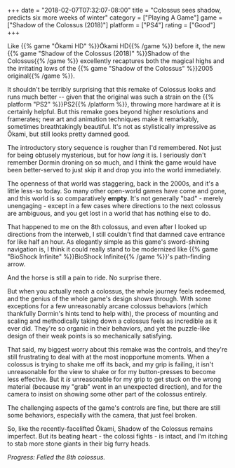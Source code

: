 +++
date = "2018-02-07T07:32:07-08:00"
title = "Colossus sees shadow, predicts six more weeks of winter"
category = ["Playing A Game"]
game = ["Shadow of the Colossus (2018)"]
platform = ["PS4"]
rating = ["Good"]
+++

Like {{% game "Ōkami HD" %}}Ōkami HD{{% /game %}} before it, the new {{% game "Shadow of the Colossus (2018)" %}}Shadow of the Colossus{{% /game %}} excellently recaptures both the magical highs and the irritating lows of the {{% game "Shadow of the Colossus" %}}2005 original{{% /game %}}.

It shouldn't be terribly surprising that this remake of Colossus looks and runs much better -- given that the original was such a strain on the {{% platform "PS2" %}}PS2{{% /platform %}}, throwing more hardware at it is certainly helpful.  But this remake goes beyond higher resolutions and framerates; new art and animation techniques make it remarkably, sometimes breathtakingly beautiful.  It's not as stylistically impressive as Ōkami, but still looks pretty damned good.

The introductory story sequence is rougher than I'd remembered.  Not just for being obtusely mysterious, but for how <i>long</i> it is.  I seriously don't remember Dormin droning on so much, and I think the game would have been better-served to just skip it and drop you into the world immediately.

The openness of that world was staggering, back in the 2000s, and it's a little less-so today.  So many other open-world games have come and gone, and this world is so comparatively <b>empty</b>.  It's not generally "bad" - merely unengaging - except in a few cases where directions to the next colossus are ambiguous, and you get lost in a world that has nothing else to do.

That happened to me on the 8th colossus, and even after I looked up directions from the interweb, I still couldn't find that damned cave entrance for like half an hour.  As elegantly simple as this game's sword-shining navigation is, I think it could really stand to be modernized like {{% game "BioShock Infinite" %}}BioShock Infinite{{% /game %}}'s path-finding arrow.

And the horse is still a pain to ride.  No surprise there.

But when you actually reach a colossus, the whole journey feels redeemed, and the genius of the whole game's design shows through.  With some exceptions for a few unreasonably arcane colossus behaviors (which thankfully Dormin's hints tend to help with), the process of mounting and scaling and methodically taking down a colossus feels as incredible as it ever did.  They're so organic in their behaviors, and yet the puzzle-like design of their weak points is so mechanically satisfying.

That said, my biggest worry about this remake was the controls, and they're still frustrating to deal with at the most inopportune moments.  When a colossus is trying to shake me off its back, and my grip is failing, it isn't unreasonable for the view to shake or for my button-presses to become less effective.  But it <i>is</i> unreasonable for my grip to get stuck on the wrong material (because my "grab" went in an unexpected direction), and for the camera to insist on showing some other part of the colossus entirely.

The challenging aspects of the game's controls are fine, but there are still some behaviors, especially with the camera, that just feel broken.

So, like the recently-facelifted Ōkami, Shadow of the Colossus remains imperfect.  But its beating heart - the colossi fights - is intact, and I'm itching to stab more stone giants in their big furry heads.

<i>Progress: Felled the 8th colossus.</i>
